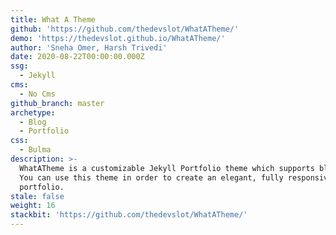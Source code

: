 ```yaml
---
title: What A Theme
github: 'https://github.com/thedevslot/WhatATheme/'
demo: 'https://thedevslot.github.io/WhatATheme/'
author: 'Sneha Omer, Harsh Trivedi'
date: 2020-08-22T00:00:00.000Z
ssg:
  - Jekyll
cms:
  - No Cms
github_branch: master
archetype:
  - Blog
  - Portfolio
css:
  - Bulma
description: >-
  WhatATheme is a customizable Jekyll Portfolio theme which supports blogging.
  You can use this theme in order to create an elegant, fully responsive
  portfolio.
stale: false
weight: 16
stackbit: 'https://github.com/thedevslot/WhatATheme/'
---
```

